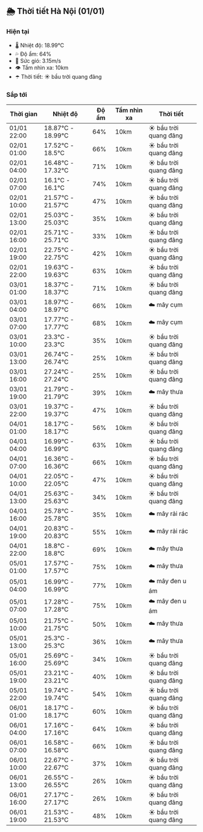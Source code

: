 ## 🌦️ Thời tiết Hà Nội (01/01)

### Hiện tại

- 🌡️ Nhiệt độ: 18.99℃
- 💦 Độ ẩm: 64%
- 💨 Sức gió: 3.15m/s
- 👁️ Tầm nhìn xa: 10km
- ☂️ Thời tiết: ☀️ bầu trời quang đãng

### Sắp tới

| Thời gian | Nhiệt độ | Độ ẩm | Tầm nhìn xa | Thời tiết |
| --- | --- | --- | --- | --- |
| 01/01 22:00 | 18.87℃ - 18.99℃ | 64% | 10km | ☀️ bầu trời quang đãng |
| 02/01 01:00 | 17.52℃ - 18.5℃ | 66% | 10km | ☀️ bầu trời quang đãng |
| 02/01 04:00 | 16.48℃ - 17.32℃ | 71% | 10km | ☀️ bầu trời quang đãng |
| 02/01 07:00 | 16.1℃ - 16.1℃ | 74% | 10km | ☀️ bầu trời quang đãng |
| 02/01 10:00 | 21.57℃ - 21.57℃ | 47% | 10km | ☀️ bầu trời quang đãng |
| 02/01 13:00 | 25.03℃ - 25.03℃ | 35% | 10km | ☀️ bầu trời quang đãng |
| 02/01 16:00 | 25.71℃ - 25.71℃ | 33% | 10km | ☀️ bầu trời quang đãng |
| 02/01 19:00 | 22.75℃ - 22.75℃ | 42% | 10km | ☀️ bầu trời quang đãng |
| 02/01 22:00 | 19.63℃ - 19.63℃ | 63% | 10km | ☀️ bầu trời quang đãng |
| 03/01 01:00 | 18.37℃ - 18.37℃ | 71% | 10km | ☀️ bầu trời quang đãng |
| 03/01 04:00 | 18.97℃ - 18.97℃ | 66% | 10km | ☁️ mây cụm |
| 03/01 07:00 | 17.77℃ - 17.77℃ | 68% | 10km | ☁️ mây cụm |
| 03/01 10:00 | 23.3℃ - 23.3℃ | 35% | 10km | ☀️ bầu trời quang đãng |
| 03/01 13:00 | 26.74℃ - 26.74℃ | 25% | 10km | ☀️ bầu trời quang đãng |
| 03/01 16:00 | 27.24℃ - 27.24℃ | 25% | 10km | ☀️ bầu trời quang đãng |
| 03/01 19:00 | 21.79℃ - 21.79℃ | 39% | 10km | ☁️ mây thưa |
| 03/01 22:00 | 19.37℃ - 19.37℃ | 47% | 10km | ☀️ bầu trời quang đãng |
| 04/01 01:00 | 18.17℃ - 18.17℃ | 56% | 10km | ☀️ bầu trời quang đãng |
| 04/01 04:00 | 16.99℃ - 16.99℃ | 63% | 10km | ☀️ bầu trời quang đãng |
| 04/01 07:00 | 16.36℃ - 16.36℃ | 66% | 10km | ☀️ bầu trời quang đãng |
| 04/01 10:00 | 22.05℃ - 22.05℃ | 47% | 10km | ☀️ bầu trời quang đãng |
| 04/01 13:00 | 25.63℃ - 25.63℃ | 34% | 10km | ☀️ bầu trời quang đãng |
| 04/01 16:00 | 25.78℃ - 25.78℃ | 35% | 10km | ☁️ mây rải rác |
| 04/01 19:00 | 20.83℃ - 20.83℃ | 55% | 10km | ☁️ mây rải rác |
| 04/01 22:00 | 18.8℃ - 18.8℃ | 69% | 10km | ☁️ mây thưa |
| 05/01 01:00 | 17.57℃ - 17.57℃ | 75% | 10km | ☁️ mây thưa |
| 05/01 04:00 | 16.99℃ - 16.99℃ | 77% | 10km | ☁️ mây đen u ám |
| 05/01 07:00 | 17.28℃ - 17.28℃ | 75% | 10km | ☁️ mây đen u ám |
| 05/01 10:00 | 21.75℃ - 21.75℃ | 50% | 10km | ☁️ mây thưa |
| 05/01 13:00 | 25.3℃ - 25.3℃ | 36% | 10km | ☁️ mây thưa |
| 05/01 16:00 | 25.69℃ - 25.69℃ | 34% | 10km | ☀️ bầu trời quang đãng |
| 05/01 19:00 | 23.21℃ - 23.21℃ | 40% | 10km | ☀️ bầu trời quang đãng |
| 05/01 22:00 | 19.74℃ - 19.74℃ | 54% | 10km | ☀️ bầu trời quang đãng |
| 06/01 01:00 | 18.17℃ - 18.17℃ | 60% | 10km | ☀️ bầu trời quang đãng |
| 06/01 04:00 | 17.16℃ - 17.16℃ | 64% | 10km | ☀️ bầu trời quang đãng |
| 06/01 07:00 | 16.58℃ - 16.58℃ | 66% | 10km | ☀️ bầu trời quang đãng |
| 06/01 10:00 | 22.67℃ - 22.67℃ | 37% | 10km | ☀️ bầu trời quang đãng |
| 06/01 13:00 | 26.55℃ - 26.55℃ | 26% | 10km | ☀️ bầu trời quang đãng |
| 06/01 16:00 | 27.17℃ - 27.17℃ | 26% | 10km | ☀️ bầu trời quang đãng |
| 06/01 19:00 | 21.53℃ - 21.53℃ | 48% | 10km | ☀️ bầu trời quang đãng |
